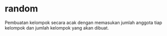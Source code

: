 # random
Pembuatan kelompok secara acak dengan memasukan jumlah anggota tiap kelompok dan jumlah kelompok yang akan dibuat.
